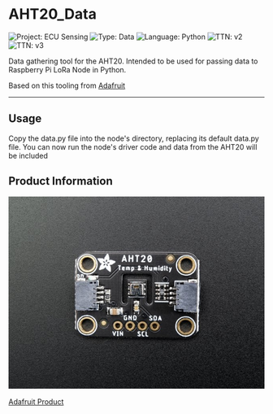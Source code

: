 # AHT20_Data
![Project: ECU Sensing](https://img.shields.io/badge/Project-ECU%20Sensing-blueviolet)
![Type: Data](https://img.shields.io/badge/Type-Data-important)
![Language: Python](https://img.shields.io/badge/language-Python-blue)
![TTN: v2](https://img.shields.io/badge/TTN-v2-success)
![TTN: v3](https://img.shields.io/badge/TTN-v3-success)

Data gathering tool for the AHT20. Intended to be used for passing data to Raspberry Pi LoRa Node in Python. 

Based on this tooling from [Adafruit](https://github.com/adafruit/Adafruit_CircuitPython_AHTx0)

---

## Usage
Copy the data.py file into the node's directory, replacing its default data.py file.
You can now run the node's driver code and data from the AHT20 will be included

## Product Information
[aht20]: aht20.jpg "bme"

![alt text][aht20]

[Adafruit Product](https://www.adafruit.com/product/4566)

